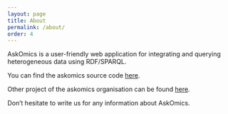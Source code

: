 ```yaml
---
layout: page
title: About
permalink: /about/
order: 4
---
```



AskOmics is a user-friendly web application for integrating and querying heterogeneous data using RDF/SPARQL.

You can find the askomics source code [here](https://github.com/askomics/askomics).

Other project of the askomics organisation can be found [here](https://github.com/askomics).


Don’t hesitate to write us for any information about AskOmics.
